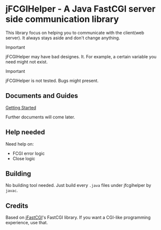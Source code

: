 # jFCGIHelper - A Java FastCGI server side communication library

This library focus on helping you to communicate with the client(web server). It always stays aside and don't change anything.

> [!IMPORTANT]
> jFCGIHelper may have bad designes. It. For example, a certain variable you need might not exist.

> [!IMPORTANT]
> jFCGIHelper is not tested. Bugs might present.

## Documents and Guides

[Getting Started](/docs/Getting%20Started.md)

Further documents will come later.

## Help needed

Need help on: 

- FCGI error logic
- Close logic

## Building

No building tool needed. Just build every `.java` files under jfcgihelper by `javac`.

## Credits

Based on [jFastCGI](https://github.com/jFastCGI/jfastcgi)'s FastCGI library. If you want a CGI-like programming experience, use that.
